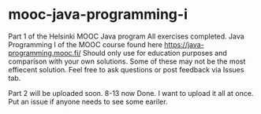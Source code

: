 # mooc-java-programming-i
Part 1 of the Helsinki MOOC Java program 
All exercises completed.
Java Programming I of the MOOC course found here https://java-programming.mooc.fi/ 
Should only use for education purposes and comparison with your own solutions. Some of these may not be the most effiecent solution. 
Feel free to ask questions or post feedback via Issues tab.


Part 2 will be uploaded soon. 8-13 now Done. I want to upload it all at once. Put an issue if anyone needs to see some eariler.
 
